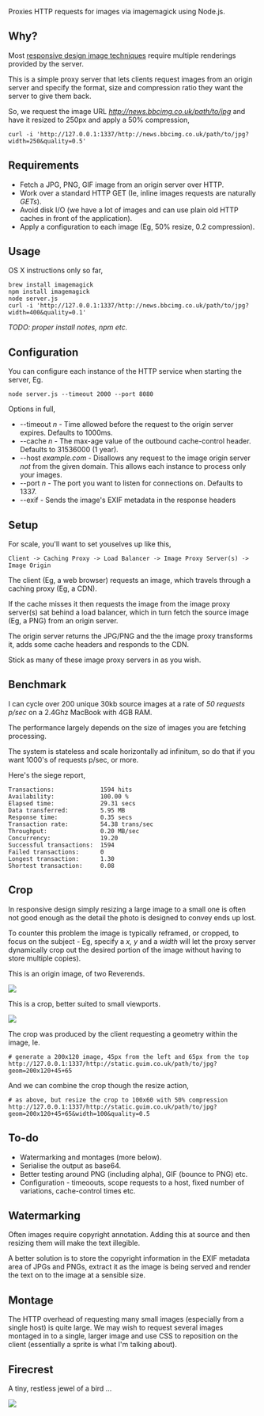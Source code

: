 Proxies HTTP requests for images via imagemagick using Node.js.

Why?
----

Most [responsive design image techniques](http://www.alistapart.com/articles/responsive-images-how-they-almost-worked-and-what-we-need) require multiple renderings
provided by the server.

This is a simple proxy server that lets clients request
images from an origin server and specify the format, size and compression
ratio they want the server to give them back.

So, we request the image URL _http://news.bbcimg.co.uk/path/to/jpg_ and have it resized to 250px and apply a 50%
compression,

```
curl -i 'http://127.0.0.1:1337/http://news.bbcimg.co.uk/path/to/jpg?width=250&quality=0.5'
```

Requirements
------------

- Fetch a JPG, PNG, GIF image from an origin server over HTTP.
- Work over a standard HTTP GET (Ie, inline images requests are naturally _GETs_).
- Avoid disk I/O (we have a lot of images and can use plain old HTTP caches in front of the application).
- Apply a configuration to each image (Eg, 50% resize, 0.2 compression).

Usage
-----

OS X instructions only so far,

```
brew install imagemagick
npm install imagemagick
node server.js
curl -i 'http://127.0.0.1:1337/http://news.bbcimg.co.uk/path/to/jpg?width=400&quality=0.1'
```

_TODO: proper install notes, npm etc._

Configuration
------------

You can configure each instance of the HTTP service when starting the server, Eg.

```
node server.js --timeout 2000 --port 8080 
```

Options in full,

- --timeout _n_ - Time allowed before the request to the origin server expires. Defaults to 1000ms.
- --cache _n_ - The max-age value of the outbound cache-control header. Defaults to 31536000 (1 year).
- --host _example.com_ - Disallows any request to the image origin server _not_ from the given domain. This allows each instance to process only your images. 
- --port _n_ - The port you want to listen for connections on. Defaults to 1337.
- --exif - Sends the image's EXIF metadata in the response headers

Setup
-----

For scale, you'll want to set youselves up like this,

```
Client -> Caching Proxy -> Load Balancer -> Image Proxy Server(s) -> Image Origin
```

The client (Eg, a web browser) requests an image, which travels through a caching proxy (Eg, a CDN).

If the cache misses it then requests the image from the
image proxy server(s) sat behind a load balancer, which in turn fetch the source image (Eg, a PNG) from an origin server.

The origin server returns the JPG/PNG and the the image proxy transforms it, adds some cache headers and responds to the CDN.

Stick as many of these image proxy servers in as you wish.

Benchmark
---------

I can cycle over 200 unique 30kb source images at a rate of *50 requests p/sec* on a 2.4Ghz MacBook with 4GB RAM.

The performance largely depends on the size of images you are fetching processing.

The system is stateless and scale horizontally ad infinitum, so do that if you want 1000's of
requests p/sec, or more.

Here's the siege report,

```
Transactions:             1594 hits
Availability:             100.00 %
Elapsed time:             29.31 secs
Data transferred:         5.95 MB
Response time:            0.35 secs
Transaction rate:         54.38 trans/sec
Throughput:               0.20 MB/sec
Concurrency:              19.20
Successful transactions:  1594
Failed transactions:      0
Longest transaction:      1.30
Shortest transaction:     0.08
```

Crop
----

In responsive design simply resizing a large image to a small one is often not good enough as
the detail the photo is designed to convey ends up lost.

To counter this problem the image is typically reframed,
or cropped, to focus on the subject - Eg, specify a _x, y_ and a _width_ will let the proxy server
dynamically crop out the desired portion of the image without having to store multiple copies).

This is an origin image, of two Reverends.

![](https://raw.github.com/commuterjoy/image-service/master/docs/images/rev_original.jpg)

This is a crop, better suited to small viewports.

![](https://raw.github.com/commuterjoy/image-service/master/docs/images/rev_crop.jpg)

The crop was produced by the client requesting a geometry within the image, Ie.

```
# generate a 200x120 image, 45px from the left and 65px from the top
http://127.0.0.1:1337/http://static.guim.co.uk/path/to/jpg?geom=200x120+45+65
```

And we can combine the crop though the resize action,

```
# as above, but resize the crop to 100x60 with 50% compression
http://127.0.0.1:1337/http://static.guim.co.uk/path/to/jpg?geom=200x120+45+65&width=100&quality=0.5
```

To-do
----

- Watermarking and montages (more below).
- Serialise the output as base64.
- Better testing around PNG (including alpha), GIF (bounce to PNG) etc.
- Configuration - timeoouts, scope requests to a host, fixed number of variations, cache-control times etc.

Watermarking
------------

Often images require copyright annotation. Adding this at source and then resizing them will make the text illegible.  

A better solution is to store the copyright information in the EXIF metadata area of JPGs and PNGs, extract it
as the image is being served and render the text on to the image at a sensible size.

Montage
-------

The HTTP overhead of requesting many small images (especially from a single host) is 
quite large. We may wish to request several images montaged in to a single, larger image 
and use CSS to reposition on the client (essentially a sprite is what I'm talking about).


Firecrest
---------

A tiny, restless jewel of a bird ...

![](http://upload.wikimedia.org/wikipedia/commons/thumb/0/08/Regulus_ignicapilla_Arundel.jpg/320px-Regulus_ignicapilla_Arundel.jpg)

